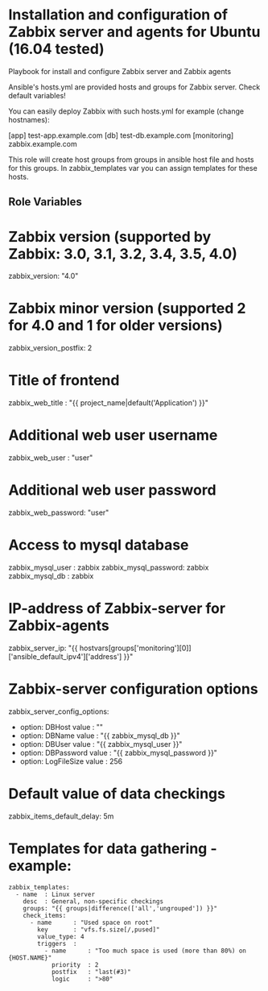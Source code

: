 Installation and configuration of Zabbix server and agents for Ubuntu (16.04 tested)
====================================================================================

Playbook for install and configure Zabbix server and Zabbix agents

Ansible's hosts.yml are provided hosts and groups for Zabbix server. 
Check default variables! 

You can easily deploy Zabbix with such hosts.yml for example (change hostnames):

[app]
test-app.example.com
[db]
test-db.example.com
[monitoring]
zabbix.example.com

This role will create host groups from groups in ansible host file and hosts for this groups. In zabbix_templates var you can assign templates for these hosts.

Role Variables
--------------

# Zabbix version (supported by Zabbix: 3.0, 3.1, 3.2, 3.4, 3.5, 4.0)
zabbix_version: "4.0"

# Zabbix minor version (supported 2 for 4.0 and 1 for older versions)
zabbix_version_postfix: 2

# Title of frontend
zabbix_web_title   : "{{ project_name|default('Application') }}"

# Additional web user username
zabbix_web_user    : "user"

# Additional web user password
zabbix_web_password: "user"

# Access to mysql database
zabbix_mysql_user    : zabbix
zabbix_mysql_password: zabbix
zabbix_mysql_db      : zabbix

# IP-address of Zabbix-server for Zabbix-agents
zabbix_server_ip: "{{ hostvars[groups['monitoring'][0]]['ansible_default_ipv4']['address'] }}"

# Zabbix-server configuration options
zabbix_server_config_options:
  - option: DBHost
    value : ""
  - option: DBName
    value : "{{ zabbix_mysql_db }}"
  - option: DBUser
    value : "{{ zabbix_mysql_user }}"
  - option: DBPassword
    value : "{{ zabbix_mysql_password }}"
  - option: LogFileSize
    value : 256

# Default value of data checkings
zabbix_items_default_delay: 5m

# Templates for data gathering - example:
```
zabbix_templates:  
  - name  : Linux server  
    desc  : General, non-specific checkings  
    groups: "{{ groups|difference(['all','ungrouped']) }}"  
    check_items:  
      - name      : "Used space on root"  
        key       : "vfs.fs.size[/,pused]"  
        value_type: 4  
        triggers  :  
          - name      : "Too much space is used (more than 80%) on {HOST.NAME}"  
            priority  : 2  
            postfix   : "last(#3)"  
            logic     : ">80"  
```
